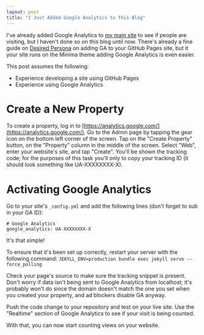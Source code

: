 ```yaml
---
layout: post
title: "I Just Added Google Analytics to This Blog"
---
```


I've already added Google Analytics to [my main site](https://www.dandelarosa.net) to see if people are visiting, but I haven't done so on this blog until now. There's already a fine guide on [Desired Persona](https://desiredpersona.com/google-analytics-jekyll/) on adding GA to your GitHub Pages site, but it your site runs on the Minima theme adding Google Analytics is even easier.

This post assumes the following:
- Experience developing a site using GitHub Pages
- Experience using Google Analytics

# Create a New Property

To create a property, log in to [https://analytics.google.com/](https://analytics.google.com/). Go to the Admin page by tapping the gear icon on the bottom left corner of the screen. Tap on the "Create Property" button, on the "Property" column in the middle of the screen. Select "Web", enter your website's site, and tap "Create". You'll be shown the tracking code; for the purposes of this task you'll only to copy your tracking ID (it should look something like UA-XXXXXXXX-X).

# Activating Google Analytics

Go to your site's `_config.yml` and add the following lines (don't forget to sub in your GA ID):

```
# Google Analytics
google_analytics: UA-XXXXXXXX-X
```

It's that simple!

To ensure that it's been set up correctly, restart your server with the following command: `JEKYLL_ENV=production bundle exec jekyll serve --force_polling`

Check your page's source to make sure the tracking snippet is present. Don't worry if data isn't being sent to Google Analytics from localhost; it's probably won't do since the domain doesn't match the one you set when you created your property, and ad blockers disable GA anyway.

Push the code change to your repository and test on your live site. Use the "Realtime" section of Google Analytics to see if your visit is being counted.

With that, you can now start counting views on your website.
